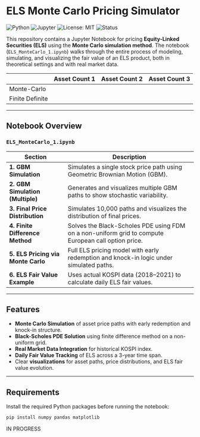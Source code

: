# ELS Monte Carlo Pricing Simulator

![Python](https://img.shields.io/badge/Python-3.8%2B-blue?logo=python)
![Jupyter](https://img.shields.io/badge/Jupyter-Notebook-orange?logo=jupyter)
![License: MIT](https://img.shields.io/badge/License-MIT-green.svg)
![Status](https://img.shields.io/badge/Status-IN--PROGRESS-yellow?style=flat-square&logo=github)

This repository contains a Jupyter Notebook for pricing **Equity-Linked Securities (ELS)** using the **Monte Carlo simulation method**. The notebook (`ELS_MonteCarlo_1.ipynb`) walks through the entire process of modeling, simulating, and visualizing the fair value of an ELS product, both in theoretical settings and with real market data.


|                | Asset Count 1 | Asset Count 2 | Asset Count 3 |
|----------------|---------------|---------------|---------------|
| Monte-Carlo    |               |               |               |
| Finite Definite|               |               |               |

---

## Notebook Overview

### `ELS_MonteCarlo_1.ipynb`

| Section | Description |
|--------|-------------|
| **1. GBM Simulation** | Simulates a single stock price path using Geometric Brownian Motion (GBM). |
| **2. GBM Simulation (Multiple)** | Generates and visualizes multiple GBM paths to show stochastic variability. |
| **3. Final Price Distribution** | Simulates 10,000 paths and visualizes the distribution of final prices. |
| **4. Finite Difference Method** | Solves the Black-Scholes PDE using FDM on a non-uniform grid to compute European call option price. |
| **5. ELS Pricing via Monte Carlo** | Full ELS pricing model with early redemption and knock-in logic under simulated paths. |
| **6. ELS Fair Value Example** | Uses actual KOSPI data (2018–2021) to calculate daily ELS fair values. |

---

## Features

- **Monte Carlo Simulation** of asset price paths with early redemption and knock-in structure.
- **Black-Scholes PDE Solution** using finite difference method on a non-uniform grid.
- **Real Market Data Integration** for historical KOSPI index.
- **Daily Fair Value Tracking** of ELS across a 3-year time span.
- Clear **visualizations** for asset paths, price distributions, and ELS fair value evolution.

---

## Requirements

Install the required Python packages before running the notebook:

```bash
pip install numpy pandas matplotlib
```

IN PROGRESS
